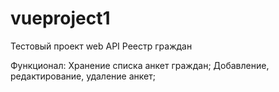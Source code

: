 # vueproject1
Тестовый проект web API Реестр граждан

Функционал:
Хранение списка анкет граждан;
Добавление, редактирование, удаление анкет;
